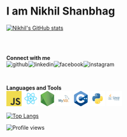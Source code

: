 # I am Nikhil Shanbhag

[![Nikhil's GitHub stats](https://github-readme-stats.vercel.app/api?username=Nikhil-1503&count_private=true&show_icons=true&theme=dark)](https://github.com/anuraghazra/github-readme-stats)

<br />
<br />

**Connect with me**
<br />
[<img align = 'left' src='https://cdn.jsdelivr.net/npm/simple-icons@3.0.1/icons/github.svg' alt='github' height='40'>](https://github.com/Nikhil-1503)
[<img align = 'left' src='https://cdn.jsdelivr.net/npm/simple-icons@3.0.1/icons/linkedin.svg' alt='linkedin' height='40'>](https://www.linkedin.com/in/nikhil-shanbhag-29742a187/)
[<img align = 'left' src='https://cdn.jsdelivr.net/npm/simple-icons@3.0.1/icons/facebook.svg' alt='facebook' height='40'>](https://www.facebook.com/nikhil.shanbhag.988)
[<img align = 'left' src='https://cdn.jsdelivr.net/npm/simple-icons@3.0.1/icons/instagram.svg' alt='instagram' height='40'>](https://www.instagram.com/nikhil.1503/) 

<br />
<br />

**Languages and Tools**
<br />
<code><img height="40" src="https://raw.githubusercontent.com/github/explore/80688e429a7d4ef2fca1e82350fe8e3517d3494d/topics/javascript/javascript.png"></code>
<code><img height="40" src="https://raw.githubusercontent.com/github/explore/80688e429a7d4ef2fca1e82350fe8e3517d3494d/topics/react/react.png"></code>
<code><img height="40" src="https://raw.githubusercontent.com/github/explore/80688e429a7d4ef2fca1e82350fe8e3517d3494d/topics/nodejs/nodejs.png"></code>
<code><img height="40" src="https://raw.githubusercontent.com/github/explore/80688e429a7d4ef2fca1e82350fe8e3517d3494d/topics/mysql/mysql.png"></code>
<code><img height="40" src="https://raw.githubusercontent.com/github/explore/80688e429a7d4ef2fca1e82350fe8e3517d3494d/topics/cpp/cpp.png"></code>
<code><img height="40" src="https://raw.githubusercontent.com/github/explore/80688e429a7d4ef2fca1e82350fe8e3517d3494d/topics/python/python.png"></code>
<code><img height="40" src="https://raw.githubusercontent.com/github/explore/80688e429a7d4ef2fca1e82350fe8e3517d3494d/topics/java/java.png"></code>

[![Top Langs](https://github-readme-stats.vercel.app/api/top-langs/?username=Nikhil-1503&count_private=true&show_icons=true&theme=dark)](https://github.com/anuraghazra/github-readme-stats)

![Profile views](https://gpvc.arturio.dev/Nikhil-1503)
